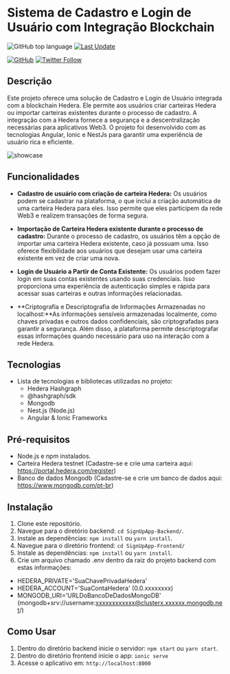 # Sistema de Cadastro e Login de Usuário com Integração Blockchain

![GitHub top language](https://img.shields.io/github/languages/top/llLeco/SignUpWeb3App)
[![Last Update](https://img.shields.io/github/last-commit/llLeco/SignUpWeb3App)](https://github.com/llLeco/SignUpWeb3App/commits/main)

[![GitHub](https://img.shields.io/github/followers/llLeco?label=Follow&style=social)](https://github.com/llLeco)
[![Twitter Follow](https://img.shields.io/twitter/follow/Leco712?style=social)](https://twitter.com/Leco712)


## Descrição

Este projeto oferece uma solução de Cadastro e Login de Usuário integrada com a blockchain Hedera. Ele permite aos usuários criar carteiras Hedera ou importar carteiras existentes durante o processo de cadastro. A integração com a Hedera fornece a segurança e a descentralização necessárias para aplicativos Web3. O projeto foi desenvolvido com as tecnologias Angular, Ionic e NestJs para garantir uma experiência de usuário rica e eficiente.

![showcase](https://github.com/llLeco/SignUpWeb3App/assets/80337869/42861341-a9ff-43d8-955a-b2fa6ceaa332)

## Funcionalidades

- **Cadastro de usuário com criação de carteira Hedera:** Os usuários podem se cadastrar na plataforma, o que inclui a criação automática de uma carteira Hedera para eles. Isso permite que eles participem da rede Web3 e realizem transações de forma segura.

- **Importação de Carteira Hedera existente durante o processo de cadastro:** Durante o processo de cadastro, os usuários têm a opção de importar uma carteira Hedera existente, caso já possuam uma. Isso oferece flexibilidade aos usuários que desejam usar uma carteira existente em vez de criar uma nova.
- **Login de Usuário a Partir de Conta Existente:** Os usuários podem fazer login em suas contas existentes usando suas credenciais. Isso proporciona uma experiência de autenticação simples e rápida para acessar suas carteiras e outras informações relacionadas.
- **Criptografia e Descriptografia de Informações Armazenadas no localhost:**As informações sensíveis armazenadas localmente, como chaves privadas e outros dados confidenciais, são criptografadas para garantir a segurança. Além disso, a plataforma permite descriptografar essas informações quando necessário para uso na interação com a rede Hedera.

## Tecnologias

- Lista de tecnologias e bibliotecas utilizadas no projeto:
  - Hedera Hashgraph
  - @hashgraph/sdk
  - Mongodb
  - Nest.js (Node.js)
  - Angular & Ionic Frameworks

## Pré-requisitos

- Node.js e npm instalados.
- Carteira Hedera testnet (Cadastre-se e crie uma carteira aqui: https://portal.hedera.com/register)
- Banco de dados Mongodb (Cadastre-se e crie um banco de dados aqui: https://www.mongodb.com/pt-br)

## Instalação

1. Clone este repositório.
2. Navegue para o diretório backend: `cd SignUpApp-Backend/`.
3. Instale as dependências: `npm install` ou `yarn install`.
4. Navegue para o diretório frontend: `cd SignUpApp-Frontend/`
5. Instale as dependências: `npm install` ou `yarn install`.
6. Crie um arquivo chamado .env dentro da raiz do projeto backend com estas informações:
 - HEDERA_PRIVATE='SuaChavePrivadaHedera'
 - HEDERA_ACCOUNT='SuaContaHedera' (0.0.xxxxxxxx)
 - MONGODB_URI='URLDoBancoDeDadosMongoDB' (mongodb+srv://username:xxxxxxxxxxxx@clusterx.xxxxxx.mongodb.net/)

## Como Usar

1. Dentro do diretório backend inicie o servidor: `npm start` ou `yarn start`.
2. Dentro do diretório frontend inicie o app: `ionic serve`
3. Acesse o aplicativo em: `http://localhost:8000`
